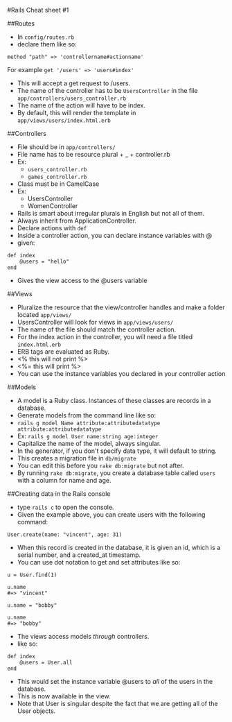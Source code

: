 #Rails Cheat sheet #1

##Routes

* In `config/routes.rb`
* declare them like so:

````
method "path" => 'controllername#actionname'

````

For example `get '/users' => 'users#index'`

*	This will accept a get request to /users.
*	The name of the controller has to be `UsersController` in the file `app/controllers/users_controller.rb`
*	The name of the action will have to be index.
*	By default, this will render the template in `app/views/users/index.html.erb`

##Controllers

* File should be in `app/controllers/`
* File name has to be resource plural + _ + controller.rb
* Ex:
	* `users_controller.rb`
	* `games_controller.rb`	
* Class must be in CamelCase
* Ex:
	* UsersController
	* WomenController
* Rails is smart about irregular plurals in English but not all of them.
* Always inherit from ApplicationController.
* Declare actions with `def`
* Inside a controller action, you can declare instance variables with @
* given: 

````
def index
	@users = "hello"
end

````
* Gives the view access to the @users variable

##Views
* Pluralize the resource that the view/controller handles and make a folder located `app/views/`
* UsersController will look for views in `app/views/users/`
* The name of the file should match the controller action.
* For the index action in the controller, you will need a file titled `index.html.erb`
* ERB tags are evaluated as Ruby.
* <% this will not print %>
* <%= this will print %>
* You can use the instance variables you declared in your controller action

##Models
* A model is a Ruby class. Instances of these classes are records in a database.
* Generate models from the command line like so:
* `rails g model Name attribute:attributedatatype attribute:attributedatatype`
* Ex: `rails g model User name:string age:integer`
* Capitalize the name of the model, always singular.
* In the generator, if you don't specify data type, it will default to string.
* This creates a migration file in `db/migrate`
* You can edit this before you `rake db:migrate` but not after. 
* By running `rake db:migrate`, you create a database table called `users` with a column for name and age. 

##Creating data in the Rails console
* type `rails c` to open the console.
* Given the example above, you can create users with the following command:

````
User.create(name: "vincent", age: 31)
````
* When this record is created in the database, it is given an id, which is a serial number, and a created_at timestamp.
* You can use dot notation to get and set attributes like so:

````
u = User.find(1)

u.name
#=> "vincent"

u.name = "bobby"

u.name
#=> "bobby"

````

* The views access models _through_ controllers.
* like so: 

````
def index
	@users = User.all
end

````

* This would set the instance variable @users to _all_ of the users in the database.
* This is now available in the view.
* Note that User is singular despite the fact that we are getting all of the User objects.








